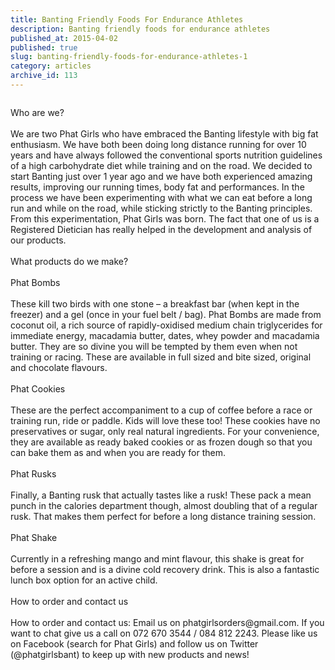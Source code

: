 ```yaml
---
title: Banting Friendly Foods For Endurance Athletes
description: Banting friendly foods for endurance athletes
published_at: 2015-04-02
published: true
slug: banting-friendly-foods-for-endurance-athletes-1
category: articles
archive_id: 113
---
```


<div><img src="/assets/images/articles/Phat_Girls_logo.png" alt=""><p class="caption"></p><span class="underLine">Who are we?</span><br><br>
We are two Phat Girls who have embraced the Banting lifestyle with big fat enthusiasm. We have both been doing long distance running for over 10 years and have always followed the conventional sports nutrition guidelines of a high carbohydrate diet while training and on the road. We decided to start Banting just over 1 year ago and we have both experienced amazing results, improving our running times, body fat and performances. In the process we have been experimenting with what we can eat before a long run and while on the road, while sticking strictly to the Banting principles. From this experimentation, Phat Girls was born. The fact that one of us is a Registered Dietician has really helped in the development and analysis of our products. <br><br><span class="underLine">What products do we make?</span><br><br><span class="mySubHeading">Phat Bombs</span><br><br>
These kill two birds with one stone – a breakfast bar (when kept in the freezer) and a gel (once in your fuel belt / bag). Phat Bombs are made from coconut oil, a rich source of rapidly-oxidised medium chain triglycerides for immediate energy, macadamia butter, dates, whey powder and macadamia butter. They are so divine you will be tempted by them even when not training or racing. These are available in full sized and bite sized, original and chocolate flavours.<br><br><span class="mySubHeading">Phat Cookies</span><br><br>
These are the perfect accompaniment to a cup of coffee before a race or training run, ride or paddle. Kids will love these too! These cookies have no preservatives or sugar, only real natural ingredients. For your convenience, they are available as ready baked cookies or as frozen dough so that you can bake them as and when you are ready for them.<br><br><span class="mySubHeading">Phat Rusks</span><br><br>
Finally, a Banting rusk that actually tastes like a rusk! These pack a mean punch in the calories department though, almost doubling that of a regular rusk. That makes them perfect for before a long distance training session.<br><br><span class="mySubHeading">Phat Shake</span><br><br>
Currently in a refreshing mango and mint flavour, this shake is great for before a session and is a divine cold recovery drink. This is also a fantastic lunch box option for an active child. <br><br><span class="underLine">How to order and contact us</span><br><br>
How to order and contact us: Email us on phatgirlsorders@gmail.com. If you want to chat give us a call on 072 670 3544 / 084 812 2243. Please like us on Facebook (search for Phat Girls) and follow us on Twitter (@phatgirlsbant) to keep up with new products and news!</div>